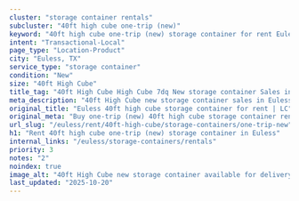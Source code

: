 ```yaml
---
cluster: "storage container rentals"
subcluster: "40ft high cube one-trip (new)"
keyword: "40ft high cube one-trip (new) storage container for rent Euless, TX"
intent: "Transactional-Local"
page_type: "Location-Product"
city: "Euless, TX"
service_type: "storage container"
condition: "New"
size: "40ft High Cube"
title_tag: "40ft High Cube High Cube 7dq New storage container Sales in Euless | LC Container"
meta_description: "40ft High Cube new storage container sales in Euless. High cube containers with extra height. Fast delivery, competitive pricing. Serving storage containers area. Quote ID: S7U. Call (214) 524-4168 for your free quote today."
original_title: "Euless 40ft high cube storage container for rent | LC"
original_meta: "Buy one-trip (new) 40ft high cube storage container rent with local delivery in Euless, TX. LC Container — local Since 2003. Request a fast quote today."
url_slug: "/euless/rent/40ft-high-cube/storage-containers/one-trip-new"
h1: "Rent 40ft high cube one-trip (new) storage container in Euless"
internal_links: "/euless/storage-containers/rentals"
priority: 3
notes: "2"
noindex: true
image_alt: "40ft High Cube new storage container available for delivery in Euless"
last_updated: "2025-10-20"
---
```


<!-- TODO: Add unique city/inventory copy, images, and internal links here. -->
